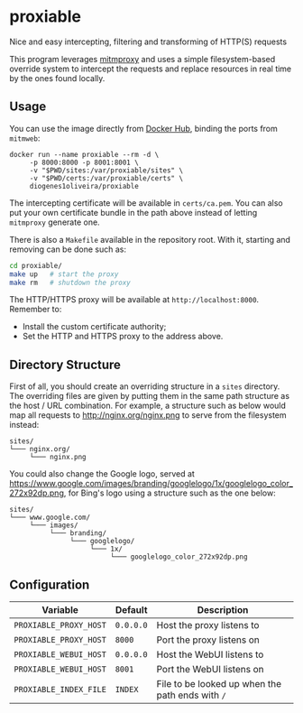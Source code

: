 # proxiable

Nice and easy intercepting, filtering and transforming of HTTP(S) requests

This program leverages [mitmproxy](https://mitmproxy.org/) and uses a simple
filesystem-based override system to intercept the requests and replace
resources in real time by the ones found locally.

## Usage

You can use the image directly from [Docker Hub](https://hub.docker.com/),
binding the ports from `mitmweb`:

```
docker run --name proxiable --rm -d \
     -p 8000:8000 -p 8001:8001 \
     -v "$PWD/sites:/var/proxiable/sites" \
     -v "$PWD/certs:/var/proxiable/certs" \
     diogenes1oliveira/proxiable
```

The intercepting certificate will be available in `certs/ca.pem`. You can also
put your own certificate bundle in the path above instead of letting `mitmproxy`
generate one.

There is also a `Makefile` available in the repository root. With it, starting
and removing can be done such as:

```sh
cd proxiable/
make up   # start the proxy
make rm   # shutdown the proxy
```

The HTTP/HTTPS proxy will be available at `http://localhost:8000`. Remember
to:

- Install the custom certificate authority;
- Set the HTTP and HTTPS proxy to the address above.

## Directory Structure

First of all, you should create an overriding structure in a `sites` directory.
The overriding files are given by putting them in the same path structure as the
host / URL combination. For example, a structure such as below would map all
requests to http://nginx.org/nginx.png to serve from the filesystem instead:

```
sites/
└─── nginx.org/
     └─── nginx.png
```

You could also change the Google logo, served at https://www.google.com/images/branding/googlelogo/1x/googlelogo_color_272x92dp.png,
for Bing's logo using a structure such as the one below:

```
sites/
└─── www.google.com/
     └─── images/
          └─── branding/
               └─── googlelogo/
                    └─── 1x/
                         └─── googlelogo_color_272x92dp.png
```

## Configuration

| Variable               | Default   | Description                                      |
| ---------------------- | --------- | ------------------------------------------------ |
| `PROXIABLE_PROXY_HOST` | `0.0.0.0` | Host the proxy listens to                        |
| `PROXIABLE_PROXY_HOST` | `8000`    | Port the proxy listens on                        |
| `PROXIABLE_WEBUI_HOST` | `0.0.0.0` | Host the WebUI listens to                        |
| `PROXIABLE_WEBUI_HOST` | `8001`    | Port the WebUI listens on                        |
| `PROXIABLE_INDEX_FILE` | `INDEX`   | File to be looked up when the path ends with `/` |
